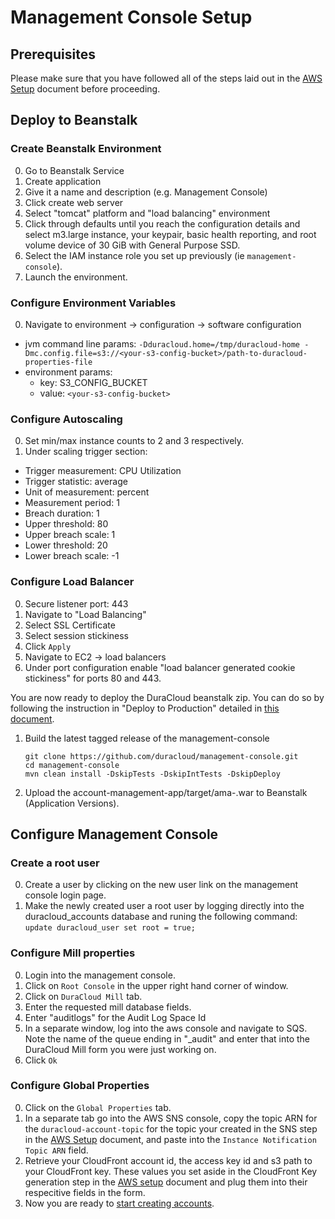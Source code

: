 # Management Console Setup
## Prerequisites
Please make sure that you have followed all of the steps laid out in the [AWS Setup](aws-setup.md) document before
proceeding.

## Deploy to Beanstalk
### Create Beanstalk Environment
0. Go to Beanstalk Service
0. Create application
0. Give it a name and description (e.g. Management Console)
0. Click create web server
0. Select "tomcat" platform and "load balancing" environment
0. Click through defaults until you reach the configuration details and select m3.large instance, your keypair, basic health reporting, and root volume device of 30 GiB with General Purpose SSD.
0. Select the IAM instance role you set up previously (ie `management-console`).
0. Launch the environment.

### Configure Environment Variables
0. Navigate to environment -> configuration -> software configuration
  * jvm command line params:
    ```-Dduracloud.home=/tmp/duracloud-home -Dmc.config.file=s3://<your-s3-config-bucket>/path-to-duracloud-properties-file```
  * environment params:
     * key: S3_CONFIG_BUCKET
     * value: ```<your-s3-config-bucket>```

### Configure Autoscaling
0. Set min/max instance counts to 2 and 3 respectively.
0. Under scaling trigger section:
  * Trigger measurement: CPU Utilization
  * Trigger statistic: average
  * Unit of measurement: percent
  * Measurement period: 1
  * Breach duration: 1
  * Upper threshold: 80
  * Upper breach scale: 1
  * Lower threshold: 20
  * Lower breach scale: -1

### Configure Load Balancer
0. Secure listener port: 443
0. Navigate to "Load Balancing"
0. Select SSL Certificate
0. Select session stickiness
0. Click `Apply`
0. Navigate to EC2 -> load balancers
0. Under port configuration enable "load balancer generated cookie stickiness" for ports 80 and 443.

You are now ready to deploy the DuraCloud beanstalk zip. You can do so by following the instruction in "Deploy to Production" detailed in [this document](release-new-version.md).

1. Build the latest tagged release of the management-console 
    ```
    git clone https://github.com/duracloud/management-console.git
    cd management-console
    mvn clean install -DskipTests -DskipIntTests -DskipDeploy
    ```
1. Upload the account-management-app/target/ama-<version>.war to Beanstalk (Application Versions).

## Configure Management Console

### Create a root user
0. Create a user by clicking on the new user link on the management console login page.
0. Make the newly created user a root user by logging directly into the duracloud_accounts database and runing 
    the following command: 
    ```update duracloud_user set root = true;```
    
### Configure Mill properties
0. Login into the management console.
0. Click on `Root Console` in the upper right hand corner of window.
0. Click on `DuraCloud Mill` tab.
0. Enter the requested mill database fields.
0. Enter "auditlogs" for the Audit Log Space Id
0. In a separate window,  log into the aws console and navigate to SQS.  Note the name of the 
   queue ending in "_audit" and enter that into the DuraCloud Mill form you were just working on.
0. Click `Ok`

### Configure Global Properties
0. Click on the `Global Properties` tab.
0. In a separate tab go into the AWS SNS console, copy the topic ARN for the `duracloud-account-topic` for the topic your created in the SNS step in the [AWS Setup](aws-setup.md) 
   document, and paste into the `Instance Notification Topic ARN` field.
0. Retrieve your CloudFront account id, the access key id and s3 path to your CloudFront key.
   These values you set aside in the CloudFront Key generation step in the [AWS setup](aws-setup.md)
   document and plug them into their respecitive fields in the form.
0. Now you are ready to [start creating accounts](creating-new-accounts.md). 
   


    


